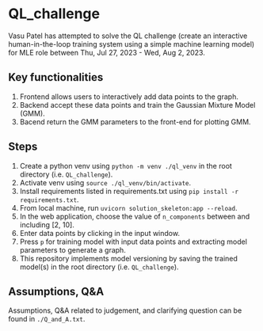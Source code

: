 # QL_challenge

Vasu Patel has attempted to solve the QL challenge (create an interactive human-in-the-loop training system using a simple machine learning model) for MLE role between Thu, Jul 27, 2023 - Wed, Aug 2, 2023.

## Key functionalities
1. Frontend allows users to interactively add data points to the graph.
2. Backend accept these data points and train the Gaussian Mixture Model (GMM).
3. Bacend return the GMM parameters to the front-end for plotting GMM.

## Steps
1. Create a python venv using `python -m venv ./ql_venv` in the root directory (i.e. `QL_challenge`).
2. Activate venv using `source ./ql_venv/bin/activate`.
3. Install requirements listed in requirements.txt using `pip install -r requirements.txt`.
4. From local machine, run `uvicorn solution_skeleton:app --reload`.
5. In the web application, choose the value of `n_components` between and including [2, 10].
6. Enter data points by clicking in the input window.
7. Press `p` for training model with input data points and extracting model parameters to generate a graph.
8. This repository implements model versioning by saving the trained model(s) in the root directory (i.e. `QL_challenge`).

## Assumptions, Q&A
Assumptions, Q&A related to judgement, and clarifying question can be found in `./Q_and_A.txt`.